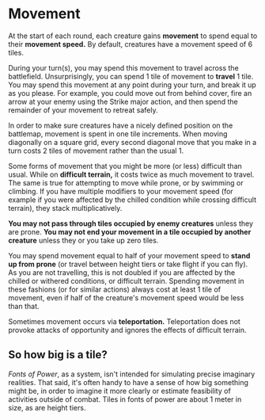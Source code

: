 # Movement

At the start of each round, each creature gains **movement** to spend equal to their **movement speed.** By default, creatures have a movement speed of 6 tiles.

During your turn(s), you may spend this movement to travel across the battlefield. Unsurprisingly, you can spend 1 tile of movement to **travel** 1 tile. You may spend this movement at any point during your turn, and break it up as you please. For example, you could move out from behind cover, fire an arrow at your enemy using the Strike major action, and then spend the remainder of your movement to retreat safely.

In order to make sure creatures have a nicely defined position on the battlemap, movement is spent in one tile increments. When moving diagonally on a square grid, every second diagonal move that you make in a turn costs 2 tiles of movement rather than the usual 1.

Some forms of movement that you might be more (or less) difficult than usual. While on **difficult terrain,** it costs twice as much movement to travel. The same is true for attempting to move while prone, or by swimming or climbing. If you have multiple modifiers to your movement speed (for example if you were affected by the chilled condition while crossing difficult terrain), they stack multiplicatively.

**You may not pass through tiles occupied by enemy creatures** unless they are prone. **You may not end your movement in a tile occupied by another creature** unless they or you take up zero tiles.

You may spend movement equal to half of your movement speed to **stand up from prone** (or travel between height tiers or take flight if you can fly). As you are not travelling, this is not doubled if you are affected by the chilled or withered conditions, or difficult terrain. Spending movement in these fashions (or for similar actions) always cost at least 1 tile of movement, even if half of the creature's movement speed would be less than that.

Sometimes movement occurs via **teleportation.** Teleportation does not provoke attacks of opportunity and ignores the effects of difficult terrain.

<div class="infobox">

## So how big is a tile?

_Fonts of Power_, as a system, isn't intended for simulating precise imaginary realities. That said, it's often handy to have a sense of how big something might be, in order to imagine it more clearly or estimate feasibility of activities outside of combat. Tiles in fonts of power are about 1 meter in size, as are height tiers.

</div>
